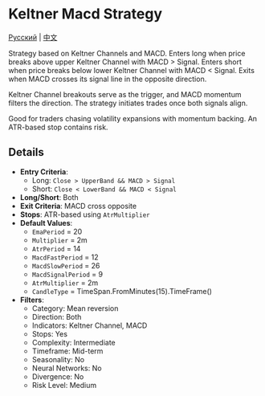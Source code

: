 # Keltner Macd Strategy
[Русский](README_ru.md) | [中文](README_cn.md)
 
Strategy based on Keltner Channels and MACD. Enters long when price breaks above upper Keltner Channel with MACD > Signal. Enters short when price breaks below lower Keltner Channel with MACD < Signal. Exits when MACD crosses its signal line in the opposite direction.

Keltner Channel breakouts serve as the trigger, and MACD momentum filters the direction. The strategy initiates trades once both signals align.

Good for traders chasing volatility expansions with momentum backing. An ATR-based stop contains risk.

## Details

- **Entry Criteria**:
  - Long: `Close > UpperBand && MACD > Signal`
  - Short: `Close < LowerBand && MACD < Signal`
- **Long/Short**: Both
- **Exit Criteria**: MACD cross opposite
- **Stops**: ATR-based using `AtrMultiplier`
- **Default Values**:
  - `EmaPeriod` = 20
  - `Multiplier` = 2m
  - `AtrPeriod` = 14
  - `MacdFastPeriod` = 12
  - `MacdSlowPeriod` = 26
  - `MacdSignalPeriod` = 9
  - `AtrMultiplier` = 2m
  - `CandleType` = TimeSpan.FromMinutes(15).TimeFrame()
- **Filters**:
  - Category: Mean reversion
  - Direction: Both
  - Indicators: Keltner Channel, MACD
  - Stops: Yes
  - Complexity: Intermediate
  - Timeframe: Mid-term
  - Seasonality: No
  - Neural Networks: No
  - Divergence: No
  - Risk Level: Medium
